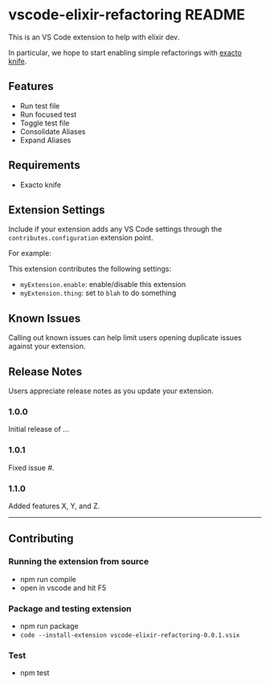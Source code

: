 # vscode-elixir-refactoring README

This is an VS Code extension to help with elixir dev.

In particular, we hope to start enabling simple refactorings with [exacto knife](https://github.com/jeremylightsmith/exacto_knife).

## Features

* Run test file
* Run focused test
* Toggle test file
* Consolidate Aliases
* Expand Aliases

## Requirements

* Exacto knife

## Extension Settings

Include if your extension adds any VS Code settings through the `contributes.configuration` extension point.

For example:

This extension contributes the following settings:

* `myExtension.enable`: enable/disable this extension
* `myExtension.thing`: set to `blah` to do something

## Known Issues

Calling out known issues can help limit users opening duplicate issues against your extension.

## Release Notes

Users appreciate release notes as you update your extension.

### 1.0.0

Initial release of ...

### 1.0.1

Fixed issue #.

### 1.1.0

Added features X, Y, and Z.

-----------------------------------------------------------------------------------------------------------
## Contributing

### Running the extension from source

* npm run compile
* open in vscode and hit F5

### Package and testing extension

* npm run package
* `code --install-extension vscode-elixir-refactoring-0.0.1.vsix`

### Test

* npm test

### 